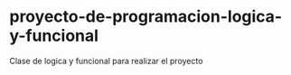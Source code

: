 # proyecto-de-programacion-logica-y-funcional
Clase de logica y funcional para realizar el proyecto 
